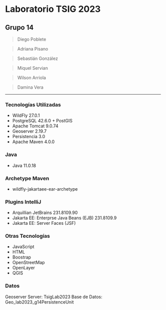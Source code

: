 # Laboratorio TSIG 2023
## Grupo 14

> Diego Poblete 

> Adriana Pisano

> Sebastián González

> Miquel Servian

> Wilson Arriola

> Damina Vera

****

### **Tecnologías Utilizadas**
* WildFly 27.0.1
* PostgreSQL 42.6.0 + PostGIS
* Apache Tomcat 9.0.74
* Geoserver 2.19.7
* Persistencia 3.0
* Apache Maven 4.0.0

### **Java**
* Java 11.0.18

### **Archetype Maven**
* wildfly-jakartaee-ear-archetype

### **Plugins IntelliJ**
* Arquillian JetBrains 231.8109.90
* Jakarta EE: Enterprse Java Beans (EJB) 231.8109.9
* Jakarta EE: Server Faces (JSF)

### **Otras Tecnologías**
* JavaScript
* HTML
* Boostrap
* OpenStreetMap 
* OpenLayer
* QGIS

### Datos
Geoserver
Server: TsigLab2023
Base de Datos: Geo_lab2023_g14PersistenceUnit